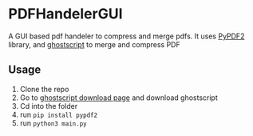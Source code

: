# PDFHandelerGUI
A GUI based pdf handeler to compress and merge pdfs. It uses [PyPDF2](https://pypi.org/project/PyPDF2/) library, and [ghostscript](https://github.com/ArtifexSoftware/ghostpdl-downloads/releases/) to merge and compress PDF

## Usage
1. Clone the repo
2. Go to [ghostscript download page](https://github.com/ArtifexSoftware/ghostpdl-downloads/releases/) and download ghostscript
3. Cd into the folder
4. run ```pip install pypdf2```
5. run ```python3 main.py```
